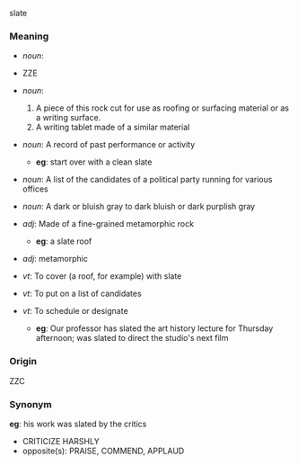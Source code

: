 slate
### Meaning
+ _noun_:
+ ZZE
+ _noun_:
   1. A piece of this rock cut for use as roofing or surfacing material or as a writing surface.
   2. A writing tablet made of a similar material
+ _noun_: A record of past performance or activity
    + __eg__: start over with a clean slate
+ _noun_: A list of the candidates of a political party running for various offices
+ _noun_: A dark or bluish gray to dark bluish or dark purplish gray

+ _adj_: Made of a fine-grained metamorphic rock
    + __eg__: a slate roof
+ _adj_: metamorphic

+ _vt_: To cover (a roof, for example) with slate
+ _vt_: To put on a list of candidates
+ _vt_: To schedule or designate
    + __eg__: Our professor has slated the art history lecture for Thursday afternoon; was slated to direct the studio's next film

### Origin

ZZC

### Synonym

__eg__: his work was slated by the critics

+ CRITICIZE HARSHLY
+ opposite(s): PRAISE, COMMEND, APPLAUD


